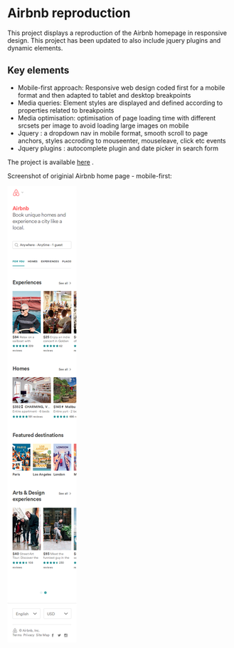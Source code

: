 # Airbnb reproduction

This project displays a reproduction of the Airbnb homepage in responsive design. This project has been updated to also include jquery plugins and dynamic elements.

## Key elements

* Mobile-first approach: Responsive web design coded first for a mobile format and then adapted to tablet and desktop breakpoints
* Media queries: Element styles are displayed and defined according to properties related to breakpoints 
* Media optimisation: optimisation of page loading time with different srcsets per image to avoid loading large images on mobile
* Jquery : a dropdown nav in mobile format, smooth scroll to page anchors, styles accroding to mouseenter, mouseleave, click etc events 
* Jquery plugins : autocomplete plugin and date picker in search form

The project is available [here](http://cookiesandwifi.ovh/airbnb) .

Screenshot of originial Airbnb home page - mobile-first: 


![Airbnb mobile first](https://github.com/clairedonut/Airbnb/blob/master/airbnb_site_screenshots/airbnb_mobile.png)
